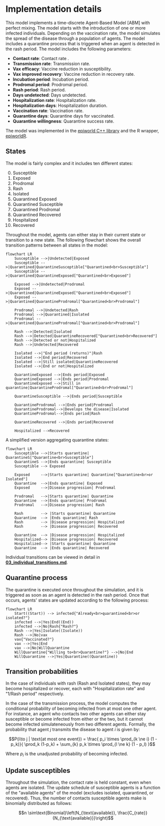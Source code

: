 # Implementation details

This model implements a time-discrete Agent-Based Model [ABM] with perfect mixing. The model starts with the introduction of one or more infected individuals. Depending on the vaccination rate, the model simulates the spread of the disease through a population of agents. The model includes a quarantine process that is triggered when an agent is detected in the rash period. The model includes the following parameters:

- **Contact rate**: Contact rate  .
- **Transmission rate**: Transmission rate.
- **Vax efficacy**: Vaccine reduction in susceptibility.
- **Vax improved recovery**: Vaccine reduction in recovery rate.
- **Incubation period**: Incubation period.
- **Prodromal period**: Prodromal period.
- **Rash period**: Rash period.
- **Days undetected**: Days undetected.
- **Hospitalization rate**: Hospitalization rate.
- **Hospitalization days**: Hospitalization duration.
- **Vaccination rate**: Vaccination rate.
- **Quarantine days**: Quarantine days for vaccinated.
- **Quarantine willingness**: Quarantine success rate.

The model was implemented in the [epiworld C++ library](https://github.com/UofUEpiBio/epiworld) and the R wrapper, [epiworldR](https://github.com/EpiForeSITE/epiworldR).

## States

The model is fairly complex and it includes ten different states:

0. Susceptible
1. Exposed
2. Prodromal
3. Rash
4. Isolated
5. Quarantined Exposed
6. Quarantined Susceptible
7. Quarantined Prodromal
8. Quarantined Recovered
9. Hospitalized
10. Recovered

Throughout the model, agents can either stay in their current state or transition to a new state. The following flowchart shows the overall transition patterns between all states in the model:

```mermaid
flowchart LR
    Susceptible -->|Undetected|Exposed
    Susceptible -->|Quarantined|QuarantineSusceptible["Quarantined<br>Susceptible"]
    Susceptible -->|Quarantined|QuarantineExposed["Quarantined<br>Exposed"]

    Exposed -->|Undetected|Prodromal
    Exposed -->|Quarantined|QuarantineExposed["Quarantined<br>Exposed"]
    Exposed -->|Quarantined|QuarantineProdromal["Quarantined<br>Prodromal"]

    Prodromal -->|Undetected|Rash
    Prodromal -->|Quarantined|Isolated
    Prodromal -->|Quarantined|QuarantineProdromal["Quarantined<br>Prodromal"]

    Rash -->|Detected|Isolated
    Rash -->|Detected|QuarantineRecovered["Quarantined<br>Recovered"]
    Rash -->|Detected or not|Hospitalized
    Rash -->|Undetected|Recovered

    Isolated -->|"End period (returns)"|Rash
    Isolated -->|End period|Recovered
    Isolated -->|Still isolated|QuarantineRecovered
    Isolated -->|End or not|Hospitalized

    QuarantineExposed -->|Ends period|Exposed
    QuarantineExposed -->|Ends period|Prodromal
    QuarantineExposed -->|Still in quarantine|QuarantineProdromal["Quarantined<br>Prodromal"]

    QuarantineSusceptible -->|Ends period|Susceptible

    QuarantineProdromal -->|Ends period|Prodromal
    QuarantineProdromal-->|Develops the disease|Isolated
    QuarantineProdromal-->|Ends period|Rash

    QuarantineRecovered -->|Ends period|Recovered

    Hospitalized -->Recovered
```

A simplified version aggregating quarantine states:

```mermaid
flowchart LR
    Susceptible -->|Starts quarantine| QuarantineS["Quarantine<br>Susceptible"]
    QuarantineS -->|Ends quarantine| Susceptible
    Susceptible --> Exposed

    Exposed     -->|Starts quarantine| Quarantine["Quarantine<br>or Isolated"]
    Quarantine  -->|Ends quarantine| Exposed
    Exposed     -->|Disease progression| Prodromal
    
    Prodromal   -->|Starts quarantine| Quarantine
    Quarantine  -->|Ends quarantine| Prodromal
    Prodromal   -->|Disease progression| Rash
    
    Rash        --> |Starts quarantine| Quarantine
    Quarantine  --> |Ends quarantine| Rash
    Rash        --> |Disease progression| Hospitalized
    Rash        --> |Disease progression| Recovered
    
    Quarantine  --> |Disease progression| Hospitalized
    Hospitalized--> |Disease progression| Recovered
    Hospitalized--> |Starts quarantine| Quarantine
    Quarantine  --> |Ends quarantine| Recovered
```

Individual transitions can be viewed in detail in [**03_individual_transitions.md**](./03_individual_transitions.md).


## Quarantine process

The quarantine is executed once throughout the simulation, and it is triggered as soon as an agent is detected in the rash period. Once that occurs, agents' states are updated according to the following process:

```mermaid
flowchart LR
    Start((Start)) --> infected{"Already<br>quarantined<br>or isolated?"}
    infected -->|Yes|End((End))
    infected -->|No|Rash{"Rash?"}
    Rash -->|Yes|Isolate((Isolate))
    Rash -->|No|vax
    vax{"Vaccinated?"}
    vax -->|Yes|End
    vax -->|No|WillQuarantine
    WillQuarantine{"Willing to<br>Quarantine?"} -->|No|End
    WillQuarantine -->|Yes|Quarantine((Quarantine))
```

## Transition probabilities

In the case of individuals with rash (Rash and Isolated states), they may become hospitalized or recover, each with "Hospitalization rate" and "1/Rash period" respectively.

In the case of the transmission process, the model computes the conditional probability of becoming infected from at most one other agent. For instance, an agent who contacts two other agents can either stay susceptible or become infected from either or the two, but it cannot become infected simulateneously from two different agents. Formally, the probability that agent $j$ transmits the disease to agent $i$ is given by:

```math
P(i\to j | \text{at most one event}) = \frac{
    p_i \times \prod_{k \ne i} (1 - p_k)}{
    \prod_k (1-p_k) + \sum_{k} p_k \times \prod_{l \ne k} (1 - p_l)
    }
```

Where $p_i$ is the unadjusted probability of becoming infected.

## Update susceptibles

Throughout the simulation, the contact rate is held constant, even when agents are isolated. The update schedule of susceptible agents is a function of the "available agents" of the model (excludes isolated, quarantined, or recovered). Thus, the number of contacts susceptible agents make is binomially distributed as follows:

```math
n \sim\text{Binomial}\left(N_{\text{available}}, \frac{C_{rate}}{N_{\text{available}}}\right)
```

<!-- # Notes from walkthrough

- Think about matrix combining states (ij) to simplify model.
~~- Rename vax_reduction_suscept to vax_efficacy.~~
~~- Replace day_detected -> day_flagged.~~
- Assuming that rash is forcefully isolated.
- Prodromal vax may skip quarantine.
~~- Change `quarantine_status` to `system_quarantine_status`.~~
- Change willigness to be fixed at the beginning.
~~- Double check the update_model (what's the order of the events?)?~~
- Add details about sampling from multiple viruses for update susceptible.
- Think about perfect detection, right now, if "Days undetected" == 0, then it's doing nothing.
- ~~Checkout update of rash who recovers but moves to quarantine.~~
~~- Double check the prodromal period move in update_quarantined_prodromal.~~
- Update isolated should also look at the quarantine days. -->